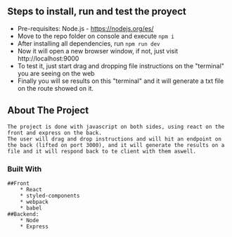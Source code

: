 
## Steps to install, run and test the proyect
* Pre-requisites: Node.js - https://nodejs.org/es/
* Move to the repo folder on console and execute ``npm i``
* After installing all dependencies, run ``npm run dev``
* Now it will open a new browser window, if not, just visit http://localhost:9000
* To test it, just start drag and dropping file instructions on the "terminal" you are seeing on the web
* Finally you will se results on this "terminal" and it will generate a txt file on the route showed on it.


## About The Project
    The project is done with javascript on both sides, using react on the front and express on the back.
    The user will drag and drop instructions and will hit an endpoint on the back (lifted on port 3000), and it will generate the results on a file and it will respond back to te client with them aswell.
### Built With
    ##Front
        * React
        * styled-components
        * webpack
        * babel
    ##Backend:
        * Node
        * Express
